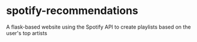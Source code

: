 # spotify-recommendations
A flask-based website using the Spotify API to create playlists based on the user's top artists
